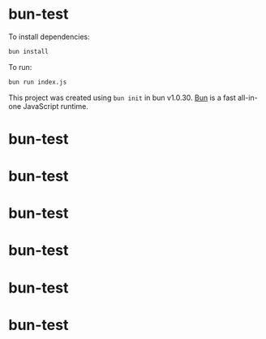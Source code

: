 # bun-test

To install dependencies:

```bash
bun install
```

To run:

```bash
bun run index.js
```

This project was created using `bun init` in bun v1.0.30. [Bun](https://bun.sh) is a fast all-in-one JavaScript runtime.
# bun-test
# bun-test
# bun-test
# bun-test
# bun-test
# bun-test
